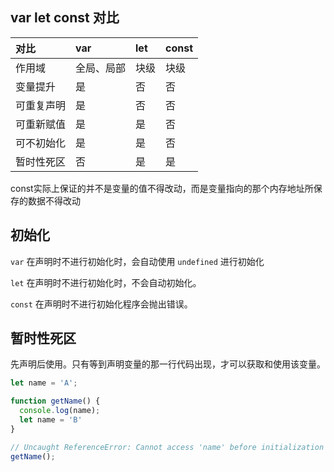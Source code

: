 ## var let const 对比

| 对比 | var | let | const |
| :--- | :--- | :--- | :--- |
| 作用域 | 全局、局部 | 块级 | 块级 |
| 变量提升 | 是  | 否 | 否 |
| 可重复声明 | 是 | 否 | 否 |
| 可重新赋值 | 是 | 是 | 否 |
| 可不初始化| 是 | 是 | 否 |
| 暂时性死区 | 否 | 是 | 是 |

const实际上保证的并不是变量的值不得改动，而是变量指向的那个内存地址所保存的数据不得改动

## 初始化

  `var` 在声明时不进行初始化时，会自动使用 `undefined` 进行初始化

  `let` 在声明时不进行初始化时，不会自动初始化。

  `const` 在声明时不进行初始化程序会抛出错误。

## 暂时性死区

  先声明后使用。只有等到声明变量的那一行代码出现，才可以获取和使用该变量。

  ```js
  let name = 'A';

  function getName() {
    console.log(name);
    let name = 'B'
  }

  // Uncaught ReferenceError: Cannot access 'name' before initialization
  getName();
  ```


